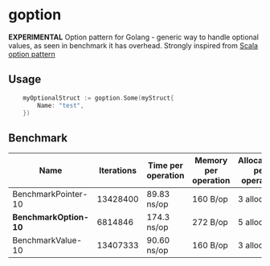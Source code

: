 # goption
**EXPERIMENTAL** Option pattern for Golang - generic way to handle optional values, as seen in benchmark it has overhead.
Strongly inspired from [Scala option pattern](https://www.scala-lang.org/api/2.13.3/scala/Option.html)

## Usage

```go
    myOptionalStruct := goption.Some(myStruct{
		Name: "test",
	})
```

## Benchmark

| Name                | Iterations | Time per operation | Memory per operation | Allocations per operation |
|---------------------|------------|--------------------|----------------------|---------------------------|
| BenchmarkPointer-10 | 13428400   | 89.83 ns/op        | 160 B/op             | 3 allocs/op               |
| **BenchmarkOption-10**  | 6814846    | 174.3 ns/op        | 272 B/op             | 5 allocs/op               |
| BenchmarkValue-10   | 13407333   | 90.60 ns/op        | 160 B/op             | 3 allocs/op               |


